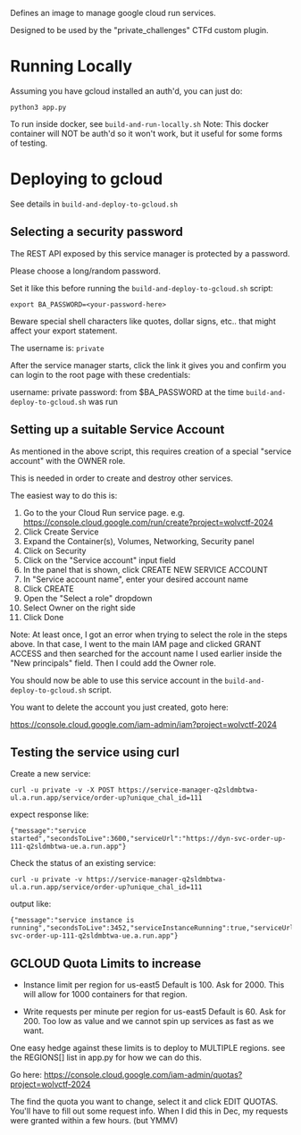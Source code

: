 Defines an image to manage google cloud run services.

Designed to be used by the "private_challenges" CTFd custom plugin.

# Running Locally

Assuming you have gcloud installed an auth'd, you can just do:
```
python3 app.py
```

To run inside docker, see `build-and-run-locally.sh`
Note: This docker container will NOT be auth'd so it won't work, but it useful for some forms of testing.


# Deploying to gcloud

See details in `build-and-deploy-to-gcloud.sh`

## Selecting a security password

The REST API exposed by this service manager is protected by a password.

Please choose a long/random password.

Set it like this before running the `build-and-deploy-to-gcloud.sh` script:
```
export BA_PASSWORD=<your-password-here>
```

Beware special shell characters like quotes, dollar signs, etc.. that might affect your export statement.


The username is: `private`

After the service manager starts, click the link it gives you and confirm you can login to the root page with these credentials:

username: private
password: from $BA_PASSWORD at the time `build-and-deploy-to-gcloud.sh` was run



## Setting up a suitable Service Account

As mentioned in the above script, this requires creation of a special "service account" with the OWNER role.

This is needed in order to create and destroy other services.

The easiest way to do this is:

1. Go to the your Cloud Run service page. e.g. https://console.cloud.google.com/run/create?project=wolvctf-2024
2. Click Create Service
3. Expand the Container(s), Volumes, Networking, Security panel
4. Click on Security
5. Click on the "Service account" input field
6. In the panel that is shown, click CREATE NEW SERVICE ACCOUNT
7. In "Service account name", enter your desired account name
8. Click CREATE
9. Open the "Select a role" dropdown
10. Select Owner on the right side
11. Click Done


Note: At least once, I got an error when trying to select the role in the steps above.
In that case, I went to the main IAM page and clicked GRANT ACCESS and then searched
for the account name I used earlier inside the "New principals" field.  Then I could
add the Owner role.


You should now be able to use this service account in the `build-and-deploy-to-gcloud.sh` script.

You want to delete the account you just created, goto here:

https://console.cloud.google.com/iam-admin/iam?project=wolvctf-2024


## Testing the service using curl

Create a new service:

```
curl -u private -v -X POST https://service-manager-q2sldmbtwa-ul.a.run.app/service/order-up?unique_chal_id=111
```

expect response like:

```
{"message":"service started","secondsToLive":3600,"serviceUrl":"https://dyn-svc-order-up-111-q2sldmbtwa-ue.a.run.app"}
```

Check the status of an existing service:

```
curl -u private -v https://service-manager-q2sldmbtwa-ul.a.run.app/service/order-up?unique_chal_id=111
```

output like:

```
{"message":"service instance is running","secondsToLive":3452,"serviceInstanceRunning":true,"serviceUrl":"https://dyn-svc-order-up-111-q2sldmbtwa-ue.a.run.app"}
```

## GCLOUD Quota Limits to increase

- Instance limit per region for us-east5
  Default is 100. Ask for 2000. This will allow for 1000 containers for that region.

- Write requests per minute per region for us-east5
  Default is 60.  Ask for 200.  Too low as value and we cannot spin up services as fast
  as we want.

One easy hedge against these limits is to deploy to MULTIPLE regions.
see the REGIONS[] list in app.py for how we can do this.

Go here:  https://console.cloud.google.com/iam-admin/quotas?project=wolvctf-2024

The find the quota you want to change, select it and click EDIT QUOTAS.  You'll have to fill out
some request info.  When I did this in Dec, my requests were granted within a few hours. (but YMMV)




